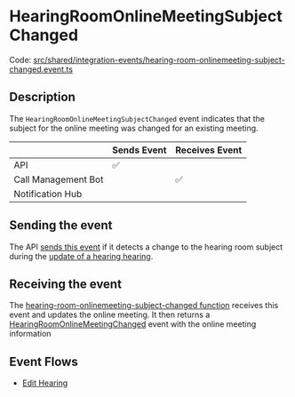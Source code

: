 # HearingRoomOnlineMeetingSubjectChanged

Code:
[src/shared/integration-events/hearing-room-onlinemeeting-subject-changed.event.ts](../../../src/shared/integration-events/hearing-room-onlinemeeting-subject-changed.event.ts)

## Description

The `HearingRoomOnlineMeetingSubjectChanged` event indicates that the subject for the online meeting was changed for an
existing meeting.

|                     | Sends Event | Receives Event |
| ------------------- | ----------- | -------------- |
| API                 | ✅          |                |
| Call Management Bot |             | ✅             |
| Notification Hub    |             |                |

## Sending the event

The API [sends this event](../../../src/api/handlers/commands/edit-hearing.commandhandler.ts) if it detects a change to
the hearing room subject during the [update of a hearing hearing](../features/edit-hearing.md).

## Receiving the event

The [hearing-room-onlinemeeting-subject-changed function](../../../src/call-management-bot/hearing-room-onlinemeeting-subject-changed/hearing-room-onlinemeeting-subject-changed.handler.ts)
receives this event and updates the online meeting. It then returns a [HearingRoomOnlineMeetingChanged](HearingRoomOnlineMeetingChanged.md)
event with the online meeting information

## Event Flows

- [Edit Hearing](../features/edit-hearing.md)
